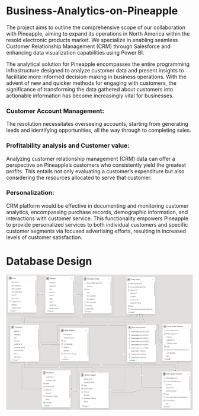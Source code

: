 # Business-Analytics-on-Pineapple
The project aims to outline the comprehensive scope of our collaboration with Pineapple, aiming to expand its operations in North America within the resold electronic products market. We specialize in enabling seamless Customer Relationship Management (CRM) through Salesforce and enhancing data visualization capabilities using Power BI.

The analytical solution for Pineapple encompasses the entire programming infrastructure designed to analyze customer data and present insights to facilitate more informed decision-making in business operations. With the advent of new and quicker methods for engaging with customers, the significance of transforming the data gathered about customers into actionable information has become increasingly vital for businesses. 

### Customer Account Management: 
The resolution necessitates overseeing accounts, starting from generating leads and identifying opportunities, all the way through to completing sales. 

 

### Profitability analysis and Customer value: 
Analyzing customer relationship management (CRM) data can offer a perspective on Pineapple’s customers who consistently yield the greatest profits. This entails not only evaluating a customer’s expenditure but also considering the resources allocated to serve that customer.  

 

### Personalization: 
CRM platform would be effective in documenting and monitoring customer analytics, encompassing purchase records, demographic information, and interactions with customer service. This functionality empowers Pineapple to provide personalized services to both individual customers and specific customer segments via focused advertising efforts, resulting in increased levels of customer satisfaction. 

# Database Design
![image](./extended_database.png)

